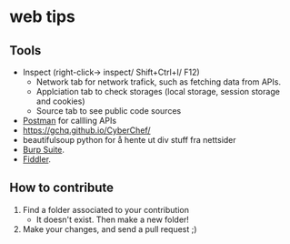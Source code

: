 # web tips

## Tools
* Inspect (right-click-> inspect/ Shift+Ctrl+I/ F12)
     * Network tab for network trafick, such as fetching 
      data from APIs.
     * Applciation tab to check storages (local storage, 
      session storage and cookies)
     * Source tab to see public code sources
* [Postman](https://www.getpostman.com/) for callling APIs
* https://gchq.github.io/CyberChef/ 
* beautifulsoup python for å hente ut div stuff fra nettsider
* [Burp Suite](https://portswigger.net/burp).
* [Fiddler](https://www.telerik.com/fiddler).

## How to contribute
1. Find a folder associated to your contribution
    * It doesn't exist. Then make a new folder!
2. Make your changes, and send a pull request ;) 
